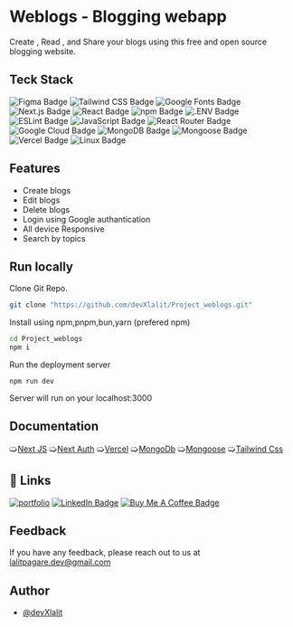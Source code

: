 
# Weblogs - Blogging webapp

Create , Read , and Share your blogs using this free and open source blogging website.


## Teck Stack

![Figma Badge](https://img.shields.io/badge/Figma-F24E1E?logo=figma&logoColor=fff&style=for-the-badge)
![Tailwind CSS Badge](https://img.shields.io/badge/Tailwind%20CSS-06B6D4?logo=tailwindcss&logoColor=fff&style=for-the-badge)
![Google Fonts Badge](https://img.shields.io/badge/Google%20Fonts-4285F4?logo=googlefonts&logoColor=fff&style=for-the-badge)
![Next.js Badge](https://img.shields.io/badge/Next.js-000?logo=nextdotjs&logoColor=fff&style=for-the-badge)
![React Badge](https://img.shields.io/badge/React-61DAFB?logo=react&logoColor=000&style=for-the-badge)
![npm Badge](https://img.shields.io/badge/npm-CB3837?logo=npm&logoColor=fff&style=for-the-badge)
![.ENV Badge](https://img.shields.io/badge/.ENV-ECD53F?logo=dotenv&logoColor=000&style=for-the-badge)
![ESLint Badge](https://img.shields.io/badge/ESLint-4B32C3?logo=eslint&logoColor=fff&style=for-the-badge)
![JavaScript Badge](https://img.shields.io/badge/JavaScript-F7DF1E?logo=javascript&logoColor=000&style=for-the-badge)
![React Router Badge](https://img.shields.io/badge/React%20Router-CA4245?logo=reactrouter&logoColor=fff&style=for-the-badge)
![Google Cloud Badge](https://img.shields.io/badge/Google%20Cloud-4285F4?logo=googlecloud&logoColor=fff&style=for-the-badge)
![MongoDB Badge](https://img.shields.io/badge/MongoDB-47A248?logo=mongodb&logoColor=fff&style=for-the-badge)
![Mongoose Badge](https://img.shields.io/badge/Mongoose-800?logo=mongoose&logoColor=fff&style=for-the-badge)
![Vercel Badge](https://img.shields.io/badge/Vercel-000?logo=vercel&logoColor=fff&style=for-the-badge)
![Linux Badge](https://img.shields.io/badge/Linux-FCC624?logo=linux&logoColor=000&style=for-the-badge)


## Features

- Create blogs
- Edit blogs
- Delete blogs
- Login using Google authantication
- All device Responsive
- Search by topics


## Run locally

Clone Git Repo.

```bash
git clone "https://github.com/devXlalit/Project_weblogs.git"
```
Install using npm,pnpm,bun,yarn
(prefered npm)
```bash
cd Project_weblogs
npm i 
```
Run the deployment server
```
npm run dev
```
Server will run on your localhost:3000

## Documentation

🢡[Next JS](https://nextjs.org/)
🢡[Next Auth](https://next-auth.js.org/)
🢡[Vercel](https://vercel.com/home)
🢡[MongoDb](https://www.mongodb.com/products/platform/atlas-database)
🢡[Mongoose](https://mongoosejs.com/)
🢡[Tailwind Css](https://tailwindcss.com/)


## 🔗 Links
[![portfolio](https://img.shields.io/badge/my_portfolio-000?style=for-the-badge&logo=ko-fi&logoColor=white)](https://lalitsportfolio.vercel.app/)
[![LinkedIn Badge](https://img.shields.io/badge/LinkedIn-0A66C2?logo=linkedin&logoColor=fff&style=for-the-badge)](https://twitter.com/)
[![Buy Me A Coffee Badge](https://img.shields.io/badge/Buy%20Me%20A%20Coffee-FD0?logo=buymeacoffee&logoColor=000&style=for-the-badge)](https://www.buymeacoffee.com/lalitpagarx)
## Feedback

If you have any feedback, please reach out to us at lalitpagare.dev@gmail.com

## Author

- [@devXlalit](https://github.com/devXlalit)
